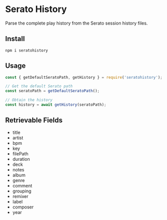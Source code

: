 # Serato History
Parse the complete play history from the Serato session history files.

## Install


```console
npm i seratohistory
```

## Usage
```js
const { getDefaultSeratoPath, getHistory } = require('seratohistory');

// Get the default Serato path
const seratoPath = getDefaultSeratoPath();

// Obtain the history
const history = await getHistory(seratoPath);
```

## Retrievable Fields
* title
* artist
* bpm
* key
* filePath
* duration
* deck
* notes
* album
* genre
* comment
* grouping
* remixer
* label
* composer
* year